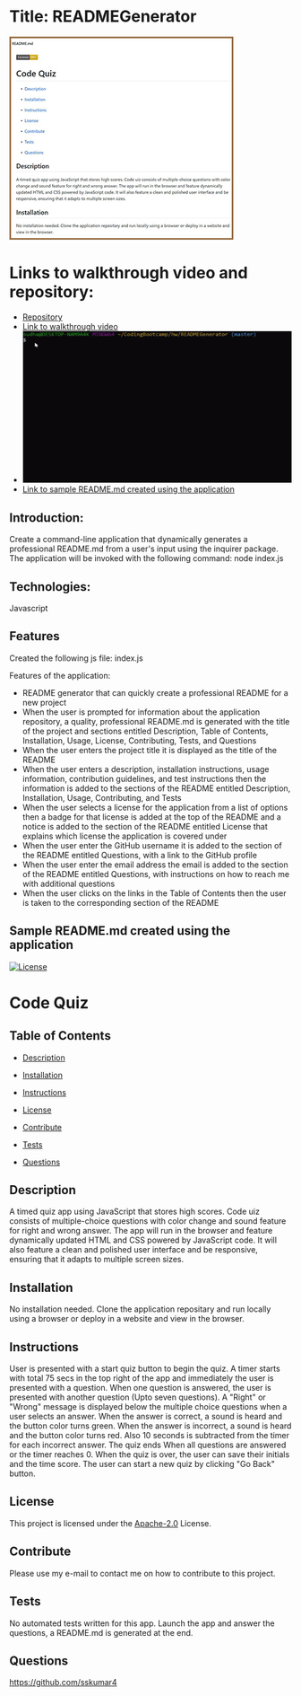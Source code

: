 
# Title: READMEGenerator

 [![picture 2](assets/RG.JPG)](https://github.com/sskumar4/READMEGenerator)

# Links to walkthrough video and repository:

* [Repository](https://github.com/sskumar4/READMEGenerator)
* [Link to walkthrough video](https://bit.ly/39ucNEf)
* [![video](assets/appVideo.gif)](https://github.com/sskumar4/READMEGenerator)
* [Link to sample README.md created using the application](https://bit.ly/2EmQHbm)


## Introduction:   
Create a command-line application that dynamically generates a professional README.md from a user's input using the inquirer package. The application will be invoked with the following command: node index.js

## Technologies: 
Javascript

## Features
Created the following 
js file: index.js
  
Features of the application:
  * README generator that can quickly create a professional README for a new project
  * When the user is prompted for information about the application repository, a quality, professional README.md is generated with the title of the project and sections entitled Description, Table of Contents, Installation, Usage, License, Contributing, Tests, and Questions
  * When the user enters the project title it is displayed as the title of the README
  * When the user enters a description, installation instructions, usage information, contribution guidelines, and test instructions then the information is added to the sections of the README entitled Description, Installation, Usage, Contributing, and Tests
  * When the user selects a license for the application from a list of options then a badge for that license is added at the top of the README and a notice is added to the section of the README entitled License that explains which license the application is covered under
  * When the user enter the GitHub username it is added to the section of the README entitled Questions, with a link to the GitHub profile
  * When the user enter the email address the email is added to the section of the README entitled Questions, with instructions on how to reach me with additional questions
  * When the user clicks on the links in the Table of Contents then the user is taken to the corresponding section of the README


## Sample README.md created using the application

[![License](https://img.shields.io/badge/License-Apache%202.0-blue.svg)](https://opensource.org/licenses/Apache-2.0)

# Code Quiz

## Table of Contents
* [Description](#Description)

* [Installation](#Installation)

* [Instructions](#Instructions)

* [License](#License)

* [Contribute](#Contribute)

* [Tests](#Tests)

* [Questions](#Questions)

## Description
A timed quiz app using JavaScript that stores high scores. Code uiz consists of multiple-choice questions with color change and sound feature for right and wrong answer. The app will run in the browser and feature dynamically updated HTML and CSS powered by JavaScript code. It will also feature a clean and polished user interface and be responsive, ensuring that it adapts to multiple screen sizes.

## Installation
No installation needed. Clone the application repositary and run locally using a browser or deploy in a website and view in the browser.

## Instructions
User is presented with a start quiz button to begin the quiz. A timer starts with total 75 secs in the top right of the app and immediately the user is presented with a question. When one question is answered, the user is presented with another question (Upto seven questions). A "Right" or "Wrong" message is displayed below the multiple choice questions when a user selects an answer. When the answer is correct, a sound is heard and the button color turns green. When the answer is incorrect, a sound is heard and the button color turns red. Also 10 seconds is subtracted from the timer for each incorrect answer. The quiz ends When all questions are answered or the timer reaches 0. When the quiz is over, the user can save their initials and the time score. The user can start a new quiz by clicking "Go Back" button.
## License 
This project is licensed under the [Apache-2.0](https://opensource.org/licenses/Apache-2.0) License.  
## Contribute
Please use my e-mail to contact me on how to contribute to this project.
## Tests
No automated tests written for this app. Launch the app and answer the questions, a README.md is generated at the end.
## Questions
https://github.com/sskumar4
